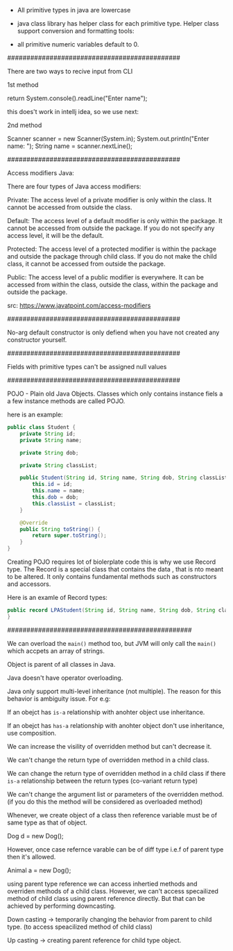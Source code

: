 - All primitive types in java are lowercase

* java class library has helper class for each primitive type. Helper class support conversion and formatting tools:

  <!-- | Data type | Helper Class |
  | --------- | ------------ |
  | byte | Byte |
  | short | Short |
  | int | Integer |
  | float | Float | -->

* all primitive numeric variables default to 0.

#############################################

There are two ways to recive input from CLI

1st method

return System.console().readLine("Enter name");

this does't work in intellj idea, so we use next:

2nd method

Scanner scanner = new Scanner(System.in);
System.out.println("Enter name: ");
String name = scanner.nextLine();

#############################################

Access modifiers Java:

There are four types of Java access modifiers:

Private: The access level of a private modifier is only within the class. It cannot be accessed from outside the class.

Default: The access level of a default modifier is only within the package. It cannot be accessed from outside the package. If you do not specify any access level, it will be the default.

Protected: The access level of a protected modifier is within the package and outside the package through child class. If you do not make the child class, it cannot be accessed from outside the package.

Public: The access level of a public modifier is everywhere. It can be accessed from within the class, outside the class, within the package and outside the package.

src: https://www.javatpoint.com/access-modifiers

#############################################

No-arg default constructor is only defiend when you have not created any constructor yourself.

#############################################

Fields with primitive types can't be assigned null values

#############################################

POJO - Plain old Java Objects. Classes which only contains instance fiels a a few instance methods are called POJO.

here is an example:

```java
public class Student {
    private String id;
    private String name;

    private String dob;

    private String classList;

    public Student(String id, String name, String dob, String classList) {
        this.id = id;
        this.name = name;
        this.dob = dob;
        this.classList = classList;
    }

    @Override
    public String toString() {
        return super.toString();
    }
}
```

Creating POJO requires lot of biolerplate code this is why we use Record type. The Record is a special class that contains the data , that is nto meant to be altered. It only contains fundamental methods such as constructors and accessors.

Here is an examle of Record types:

```java
public record LPAStudent(String id, String name, String dob, String classList) {
}
```

################################################

We can overload the `main()` method too, but JVM will only call the `main()` which accpets an array of strings.

Object is parent of all classes in Java.

Java doesn't have operator overloading.

Java only support multi-level inheritance (not multiple). The reason for this behavior is ambiguity issue. For e.g:

If an obejct has `is-a` relationship with anohter object use inheritance.

If an obejct has `has-a` relationship with anohter object don't use inheritance, use composition.

We can increase the visility of overridden method but can't decrease it.

We can't change the return type of overridden method in a child class.

We can change the return type of overridden method in a child class if there `is-a` relationship between the return types (co-variant return type)

We can't change the argument list or parameters of the overridden method. (if you do this the method will be considered as overloaded method)

Whenever, we create object of a class then reference variable must be of same type as that of object.

Dog d = new Dog();

However, once case refernce varable can be of diff type i.e.f of parent type then it's allowed.

Animal a = new Dog();   

using parent type reference we can access inhertied methods and overriden methods of a child class. However, we can't access specailized method of child class using parent reference directly. But that can be achieved by performing downcasting.

Down casting -> temporarily changing the behavior from parent to child type. (to access speacilized method of child class)

Up casting -> creating parent reference for child type object.


